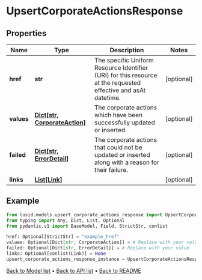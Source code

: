 # UpsertCorporateActionsResponse

## Properties
Name | Type | Description | Notes
------------ | ------------- | ------------- | -------------
**href** | **str** | The specific Uniform Resource Identifier (URI) for this resource at the requested effective and asAt datetime. | [optional] 
**values** | [**Dict[str, CorporateAction]**](CorporateAction.md) | The corporate actions which have been successfully updated or inserted. | [optional] 
**failed** | [**Dict[str, ErrorDetail]**](ErrorDetail.md) | The corporate actions that could not be updated or inserted along with a reason for their failure. | [optional] 
**links** | [**List[Link]**](Link.md) |  | [optional] 
## Example

```python
from lusid.models.upsert_corporate_actions_response import UpsertCorporateActionsResponse
from typing import Any, Dict, List, Optional
from pydantic.v1 import BaseModel, Field, StrictStr, conlist

href: Optional[StrictStr] = "example_href"
values: Optional[Dict[str, CorporateAction]] = # Replace with your value
failed: Optional[Dict[str, ErrorDetail]] = # Replace with your value
links: Optional[conlist(Link)] = None
upsert_corporate_actions_response_instance = UpsertCorporateActionsResponse(href=href, values=values, failed=failed, links=links)

```

[Back to Model list](../README.md#documentation-for-models) &#8226; [Back to API list](../README.md#documentation-for-api-endpoints) &#8226; [Back to README](../README.md)

